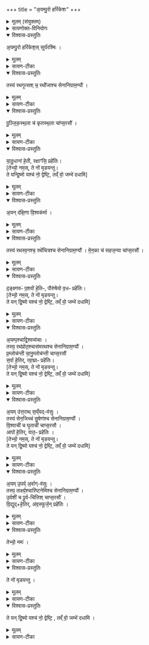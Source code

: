 +++
title = "अ॒यम्पु॒रो हरि॑केशः"
+++


<details><summary>मूलम् (संयुक्तम्)</summary>

अ॒यम्पु॒रो हरि॑केश॒स्सूर्य॑रश्मि॒स्तस्य॑ रथगृ॒त्सश्च॒ रथौ॑जाश्च सेनानिग्राम॒ण्यौ॑ पुञ्जिकस्थ॒ला च॑ कृतस्थ॒ला चा॑प्स॒रसौ॑ यातु॒धाना॑ हे॒ती रक्षाꣳ॑सि॒ प्रहे॑तिर॒यन्द॑क्षि॒णा वि॒श्वक॑र्मा॒ तस्य॑ रथस्व॒नश्च॒ रथे॑चित्रश्च सेनानिग्राम॒ण्यौ॑ मेन॒का च॑ सहज॒न्या चा॑प्स॒रसौ॑ द॒ङ्क्ष्णवᳶ॑ प॒शवो॑ हे॒तिᳶ पौरु॑षेयो व॒धᳶ प्रहे॑तिर॒यम्प॒श्चाद्वि॒श्वव्य॑चा॒स्तस्य॒ रथ॑प्रोत॒श्चास॑मरथश्च सेनानिग्राम॒ण्यौ॑ प्र॒म्लोच॑न्ती च [7]  अ॒नु॒म्लोच॑न्ती चाप्स॒रसौ॑ स॒र्पा हे॒तिर्व्या॒घ्राᳶ प्रहे॑तिर॒यमु॑त्त॒रात्स॒य्ँयद्व॑सु॒स्तस्य॑ सेन॒जिच्च॑ सु॒षेण॑श्च सेनानिग्राम॒ण्यौ॑ वि॒श्वाची॑ च घृ॒ताची॑ चाप्स॒रसा॒वापो॑ हे॒तिर्वात॒ᳶ प्रहे॑तिर॒यमु॒पर्य॒र्वाग्व॑सु॒स्तस्य॒ तार्क्ष्य॒श्चारि॑ष्टनेमिश्च सेनानिग्राम॒ण्या॑वु॒र्वशी॑ च पू॒र्वचि॑त्तिश्चाप्स॒रसौ॑ वि॒द्युद्धे॒तिर॑व॒स्फूर्ज॒न्प्रहे॑ति॒स्तेभ्यो॒ नम॒स्ते नो॑ मृडयन्तु॒ ते यम् [8]  द्वि॒ष्मो यश्च॑ नो॒ द्वेष्टि॒ तव्ँवो॒ जम्भे॑ दधाम्य्
</details>

<details><summary>सायणोक्त-विनियोगः</summary>

(अथ चतुर्थकाण्डे चतुर्थप्रपाठके तृतीयोऽनुवाकः) ।
द्वितीयेऽनुवाके नाकसदाख्या इष्टका उक्ताः।  
अथ तृतीयो चोडाख्या इष्टका उच्यन्ते ।  
कल्पः—“तासु पुरीषमध्यू (ध्यु) ह्यायं पुरो हरिकेश इति पञ्च चोडाअभ्युपदधाति द्वेष्यं मनसा ध्यानन्पश्चात्प्राचीमुत्तमाम्” इति।    
तत्र प्रथमं मन्त्रमाह— अयं पुरो हरिकेश इति ।

एतैर्मन्त्रैः साध्यमुपधानं विधत्ते—
“पञ्चचोडा उप दधात्यप्सरस एवैतमेता भूता अमुष्मिल्ँ लोक उप शेरेऽथो तनूपानीरेवैता यजमानस्य” [सं. का. ५ प्र. ३ अ. ७] इति।  
चूड संवरण इत्यास्माद्धातोरुत्पन्नश्चोडाशब्दः ।   नाकसदामुपरि च्छिद्रावरणार्थत्वादेता इष्टकाश्चोडा इत्युच्यन्ते ।   पञ्चसंख्याकाश्चोडाः पञ्चचाडोस्तासामु पधाने सत्येता इष्टका अप्सरस एव भूताः स्वर्गे लोक एनं यजमानमुपशेरते ।   अपि च, एता अप्सरसो यजमानस्य तनूपानीरेव शरीरपालनपरा एव ।  
उपधानकाले ध्यानविशेषं विधत्ते— “यं द्विष्यात्तमुपदधद्ध्यायेदेताभ्य एवैनं देवताभ्य आ वृश्चाति ताजगार्ति मार्छति” (सं. का. ५ प्र. ३ अ. ७) इति।  
यजमानो यं पुरुषं द्विष्यात्तं द्वेष्यमध्वर्युरुपधानं कुर्वन्ध्यायेत् ।   तेन ध्यानेनैताभ्य एवाग्निसेनान्यादिभ्यो देवताभ्य एनं द्वेष्यमावृश्चति सर्वतो विच्छिन्नं करोति ।   ताजगार्तिमार्छति तदानीमेव मरणं प्राप्नोति ।

नाकसदामुपरि पञ्चचोडोपधानं विधत्ते— “उत्तरा नाकसद्भ्य उप दधाति यथा जायामनीय गृहेषु निषादयति तादृगेव तत्” [सं. का. ५ प्र. ३ अ. ७] इति।  
गृहस्थानीया नाकसदो जायास्थानीयाः पञ्चचोडाः ।  
तत्रायं पश्चादिति तृतीयमन्त्रेणोपधेया येयमिष्टका तस्याश्चरमत्वं विधत्ते— “पश्चात्प्राचीमुत्तरामुप दधाति तस्मात्पश्चात्प्राची पत्न्यन्वास्ते” [सं. का. ५ प्र. ३ अ. ७] इति।  
यस्मात्पश्चिमायां दिशि प्राङ्मुखत्वेनापेधेया इ (मि) ष्टका (कां) चरमत्वे नोपधत्ते तस्मात्पश्चिमायां दिश्यवस्थाय प्राङ्मुखी पत्नी गार्हपत्यमुपविशति ।
</details>


<details open><summary>विश्वास-प्रस्तुतिः</summary>

अ॒यम्पु॒रो हरि॑केश॒स् सूर्य॑रश्मिः ।
</details>

<details><summary>मूलम्</summary>

अ॒यम्पु॒रो हरि॑केश॒स्सूर्य॑रश्मिः ।
</details>

<details><summary>सायण-टीका</summary>

अयमग्निः पुरः पूर्वस्यां दिशि हरिकेशो हिरण्यवर्णकेशसमाना ज्वाला यस्यासौ हरिकेशः सूर्यसमानरश्मिस्
</details>

<details open><summary>विश्वास-प्रस्तुतिः</summary>

तस्य॑ रथगृ॒त्सश् च॒ रथौ॑जाश्च सेनानिग्राम॒ण्यौ॑ ।
</details>

<details><summary>मूलम्</summary>

तस्य॑ रथगृ॒त्सश्च॒ रथौ॑जाश्च सेनानिग्राम॒ण्यौ॑ ।
</details>

<details><summary>सायण-टीका</summary>

तस्य तादृशस्याग्नेः  
२०५४ परिचारकौ द्वौ सेनानिग्रामण्यौ ।  
एकः सेनां परराज्येषु नयत्यपरः स्वराज्ये ग्रामं नयति ।  
तत्र रथगृत्स इति सेनान्यो नामधेयम् ।  
गृत्सो गर्धनवान् ।  
यस्य रथे महती तृष्णा सोऽयं रथगृत्सः ।  
रथौजा इति ग्रामण्यो नामधेयम् ।  
ओजो बलम् ।  
यस्य रथारोहणे बलाधिक्यं स रथौजाः ।  
यथैतौ मुख्यौ परिचारकौ
</details>

<details open><summary>विश्वास-प्रस्तुतिः</summary>

पु॒ञ्जि॒क॒स्थ॒ला च॑ कृतस्थ॒ला चा॑प्स॒रसौ॑ ।
</details>

<details><summary>मूलम्</summary>

पु॒ञ्जि॒क॒स्थ॒ला च॑ कृतस्थ॒ला चा॑प्स॒रसौ॑ ।
</details>

<details><summary>सायण-टीका</summary>

तथा द्व अप्सरसौ परिचारिके ।  
तत्र पुञ्जिकस्थलेत्येकस्या नामधेयं, कृतस्तले त्यपरस्या नामधेयम् ।  
यातुधाना रक्षांसि चेत्यवान्तरजातिभेदोऽवगन्तव्यः ।
</details>

<details open><summary>विश्वास-प्रस्तुतिः</summary>

या॒तु॒धाना॑ हे॒ती, रक्षाꣳ॑सि॒ प्रहे॑तिः।  
[तेभ्यो॒ नम॒स्, ते नो॑ मृडयन्तु।  
ते यन्द्वि॒ष्मो यश्च॑ नो॒ द्वेष्टि॒, तव्ँ वो॒ जम्भे॑ दधामि]
</details>

<details><summary>मूलम्</summary>

या॒तु॒धाना॑ हे॒ती रक्षाꣳ॑सि॒ प्रहे॑तिः
</details>

<details><summary>सायण-टीका</summary>

हेतिप्रहेती अप्यायुधविशेषौ ।  
तत्र यातुधानाः क्रूरास्तीक्ष्णहेतिस्वरूषाः ।  
रक्षांस्यतिक्रूराणि अतितीक्ष्णप्रहेतिरूपाणि ।  
यस्याग्रेरिदं सर्वं हे इष्टके तदग्निस्वरूपाऽसीत्यभिप्रायः ।   एवं सर्वत्र योज्यम् ।
</details>

<details open><summary>विश्वास-प्रस्तुतिः</summary>

अ॒यन् द॑क्षि॒णा वि॒श्वक॑र्मा   ।
</details>

<details><summary>मूलम्</summary>

अ॒यन्द॑क्षि॒णा वि॒श्वक॑र्मा   ।
</details>

<details><summary>सायण-टीका</summary>

अथ द्वितीयमन्त्रमाह— अयं दक्षिणेति ।   विश्वानि कर्माण्यग्निहोत्रादीनि यस्याग्नेः सोऽयं विश्वकर्मादक्षिणस्यां दिशि स्थितः ।
</details>

<details open><summary>विश्वास-प्रस्तुतिः</summary>

तस्य॑ रथस्व॒नश्च॒ रथे॑चित्रश्च सेनानिग्राम॒ण्यौ॑   ।
मे॒न॒का च॑ सहज॒न्या चा॑प्स॒रसौ॑ ।
</details>

<details><summary>मूलम्</summary>

तस्य॑ रथस्व॒नश्च॒ रथे॑चित्रश्च सेनानिग्राम॒ण्यौ॑   ।
मे॒न॒का च॑ सहज॒न्या चा॑प्स॒रसौ॑ ।
</details>

<details><summary>सायण-टीका</summary>

तस्य रथस्वनः सेनानी रथेचित्रो ग्रामणीः मेनकेति सहजन्येति चाप्सरसोर्नामधेयम् ।
</details>

<details open><summary>विश्वास-प्रस्तुतिः</summary>

द॒ङ्क्ष्णवᳶ॑ प॒शवो॑ हे॒तिᳶ, पौरु॑षेयो व॒धᳶ प्रहे॑तिः।   
[तेभ्यो॒ नम॒स्, ते नो॑ मृडयन्तु।  
ते यन् द्वि॒ष्मो यश्च॑ नो॒ द्वेष्टि॒, तव्ँ वो॒ जम्भे॑ दधामि]
</details>

<details><summary>मूलम्</summary>

द॒ङ्क्ष्णवᳶ॑ प॒शवो॑ हे॒तिᳶ पौरु॑षेयो व॒धᳶ प्रहे॑तिः+++( तेभ्यो॒ नम॒स् , ते नो॑ मृडयन्तु॒ ते यन्द्वि॒ष्मो यश्च॑ नो॒ द्वेष्टि॒ , तव्ँवो॒ जम्भे॑ दधामि )+++  ।
</details>

<details><summary>सायण-टीका</summary>

दङ्क्ष्णवो दंशनशीला व्याघ्रादयो हेतिः ।   संग्रामे पुरुषसंबन्धी यो वघः स प्रहेतिः ।
</details>

<details open><summary>विश्वास-प्रस्तुतिः</summary>

अ॒यम्प॒श्चाद्वि॒श्वव्य॑चाः   ।   
तस्य॒ रथ॑प्रोत॒श्चास॑मरथश्च सेनानिग्राम॒ण्यौ॑    ।   
प्र॒म्लोच॑न्ती चा॒नु॒म्लोच॑न्ती चाप्स॒रसौ॑    
स॒र्पा हे॒तिर्, व्या॒घ्राᳶ प्रहे॑तिः।   
[तेभ्यो॒ नम॒स्, ते नो॑ मृडयन्तु।  
ते यन् द्वि॒ष्मो यश्च॑ नो॒ द्वेष्टि॒, तव्ँ वो॒ जम्भे॑ दधामि]
</details>

<details><summary>मूलम्</summary>

अ॒यम्प॒श्चाद्वि॒श्वव्य॑चाः   ।   
तस्य॒ रथ॑प्रोत॒श्चास॑मरथश्च सेनानिग्राम॒ण्यौ॑    ।   
प्र॒म्लोच॑न्ती चा॒नु॒म्लोच॑न्ती चाप्स॒रसौ॑    
स॒र्पा हे॒तिर्व्या॒घ्राᳶ प्रहे॑तिः +++(तेभ्यो॒ नम॒स् , ते नो॑ मृडयन्तु॒  ते यन्द्वि॒ष्मो यश्च॑ नो॒ द्वेष्टि॒ , तव्ँवो॒ जम्भे॑ दधामि )+++ ।
</details>

<details><summary>सायण-टीका</summary>

अथ तृतीयमन्त्रमाह— अयं पश्चादिति ।   विश्वं व्यचति प्राप्नोतीति विश्वव्यचाः ।   सर्वमन्यत्पूर्ववद्व्याख्येयम् ।
</details>

<details open><summary>विश्वास-प्रस्तुतिः</summary>

अ॒यम् उ॑त्त॒राथ् स॒य्ँयद्-व॑सुः  ।     
तस्य॑ सेन॒जिच्च॑ सु॒षेण॑श्च सेनानिग्राम॒ण्यौ॑    ।   
वि॒श्वाची॑ च घृ॒ताची॑ चाप्स॒रसौ ।   
आपो॑ हे॒तिर्, वात॒ᳶ प्रहे॑तिः ।   
[तेभ्यो॒ नम॒स्, ते नो॑ मृडयन्तु।  
ते यन् द्वि॒ष्मो यश्च॑ नो॒ द्वेष्टि॒, तव्ँ वो॒ जम्भे॑ दधामि]
</details>

<details><summary>मूलम्</summary>

अ॒यमु॑त्त॒रात्स॒य्ँयद्व॑सुः  ।     
तस्य॑ सेन॒जिच्च॑ सु॒षेण॑श्च सेनानिग्राम॒ण्यौ॑    ।   
वि॒श्वाची॑ च घृ॒ताची॑ चाप्स॒रसौ ।   
आपो॑ हे॒तिर्वात॒ᳶ प्रहे॑तिः +++(तेभ्यो॒ नम॒स् , ते नो॑ मृडयन्तु॒  ते यन्द्वि॒ष्मो यश्च॑ नो॒ द्वेष्टि॒ , तव्ँवो॒ जम्भे॑ दधामि )+++ ।
</details>

<details><summary>सायण-टीका</summary>

अथ चतुर्थमन्त्रमाह— अयमुत्तरादिति संयत्प्राप्तं वसु धनं यस्याग्नेः सोऽयं संयद्वसुः।   सोऽग्निरुत्तरादुत्तरस्यां दिशि वर्तते ।   शेषं पूर्वेवत् ।
</details>

<details open><summary>विश्वास-प्रस्तुतिः</summary>

अ॒यम् उ॒पर्य् अ॒र्वाग्-व॑सुः   ।   
तस्य॒ तार्क्ष्य॒श्चारि॑ष्टनेमिश्च सेनानिग्राम॒ण्यौ॑    ।   
उ॒र्वशी॑ च पू॒र्व-चि॑त्तिश् चाप्स॒रसौ॑    ।   
वि॒द्युद्+हे॒तिर्, अ॑व॒स्फूर्ज॒न् प्रहे॑तिः ।
</details>

<details><summary>मूलम्</summary>

अ॒यमु॒पर्य॒र्वाग्व॑सुः   ।   
तस्य॒ तार्क्ष्य॒श्चारि॑ष्टनेमिश्च सेनानिग्राम॒ण्यौ॑    ।   
उ॒र्वशी॑ च पू॒र्वचि॑त्तिश्चाप्स॒रसौ॑    ।   
वि॒द्युद्धे॒तिर॑व॒स्फूर्ज॒न्प्रहे॑तिः ।
</details>

<details><summary>सायण-टीका</summary>

अथ पञ्चममन्त्रमाह— अयमुत्तर्यर्वादिति ।   अर्वाग्वसुरधोमुखत्वेन वसुनो मेघाद्भूमौ पतनाद्वैद्युतोऽग्निस्तथोच्यते ।   स चोपर्यूर्ध्वायां दिशि प्रवर्तते ।  भयहेतुप्रकाशा विद्युत् ।   मारकोऽशनिरवस्फूर्जन् ।
</details>

<details open><summary>विश्वास-प्रस्तुतिः</summary>

तेभ्यो॒ नमः॑ ।
</details>

<details><summary>मूलम्</summary>

तेभ्यो॒ नमः॑ ।
</details>

<details><summary>सायण-टीका</summary>

एतेषु पञ्चस्वपि मन्त्रेष्वनुषञ्जनीयं शेषमाह—
तेभ्यो नमस्त इति ।   योऽयमग्निर्यौ च सेनानिग्रामण्यौ ये चाप्सरसौ यौ च हेतिप्रहेती तेभ्यः सर्वेभ्यो नमोऽस्तु ।
</details>

<details open><summary>विश्वास-प्रस्तुतिः</summary>

ते नो॑ मृडयन्तु  ।
</details>

<details><summary>मूलम्</summary>

ते नो॑ मृडयन्तु  ।
</details>

<details><summary>सायण-टीका</summary>

ते सर्वे नोऽस्मान्मृडयन्तु सुखयन्तु ।
</details>

<details open><summary>विश्वास-प्रस्तुतिः</summary>

ते यन् द्वि॒ष्मो यश्च॑ नो॒ द्वेष्टि॒ , तव्ँ वो॒ जम्भे॑ दधामि ।
</details>

<details><summary>मूलम्</summary>

ते यन्द्वि॒ष्मो यश्च॑ नो॒ द्वेष्टि॒ , तव्ँवो॒ जम्भे॑ दधामि ।
</details>

<details><summary>सायण-टीका</summary>

यं वैरिणं ते वयं द्विष्मो यश्च वैरी नोऽस्मान्द्वेष्टि तं वैरिणं युष्माभिरनुगृहितोऽहं वो   २०५५ युष्माकं जम्भे विदारितास्ये दधामि स्थापयामि ।
</details>


